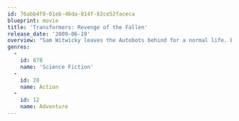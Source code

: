 ```yaml
---
id: 76abb4f0-01eb-46da-814f-82ce52faceca
blueprint: movie
title: 'Transformers: Revenge of the Fallen'
release_date: '2009-06-19'
overview: "Sam Witwicky leaves the Autobots behind for a normal life. But when his mind is filled with cryptic symbols, the Decepticons target him and he is dragged back into the Transformers' war."
genres:
  -
    id: 878
    name: 'Science Fiction'
  -
    id: 28
    name: Action
  -
    id: 12
    name: Adventure
---
```

